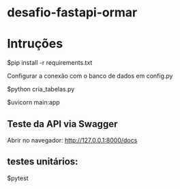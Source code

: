 # desafio-fastapi-ormar

# Intruções

$pip install -r requirements.txt

Configurar a conexão com o banco de dados em config.py

$python cria_tabelas.py

$uvicorn main:app


## Teste da API via Swagger

Abrir no navegador: http://127.0.0.1:8000/docs


## testes unitários:

$pytest


